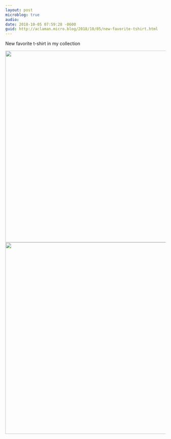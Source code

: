 ```yaml
---
layout: post
microblog: true
audio: 
date: 2018-10-05 07:59:28 -0600
guid: http://aclaman.micro.blog/2018/10/05/new-favorite-tshirt.html
---
```

New favorite t-shirt in my collection

<img src="http://micro.alexclaman.com/uploads/2018/727ef8bf6b.jpg" width="600" height="600" /><img src="http://micro.alexclaman.com/uploads/2018/e91d6cdd12.jpg" width="600" height="600" />
